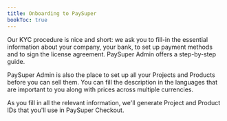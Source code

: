 ```yaml
---
title: Onboarding to PaySuper
bookToc: true
---
```


Our KYC procedure is nice and short: we ask you to fill-in the essential information about your company, your bank, to set up payment methods and to sign the license agreement. PaySuper Admin offers a step-by-step guide.

PaySuper Admin is also the place to set up all your Projects and Products before you can sell them. You can fill the description in the languages that are important to you along with prices across multiple currencies.

As you fill in all the relevant information, we'll generate Project and Product IDs that you'll use in PaySuper Checkout.
